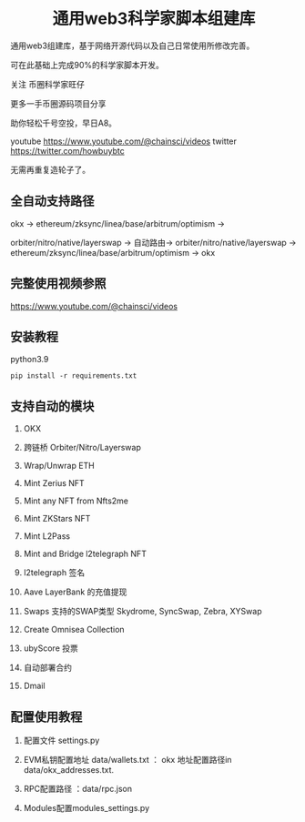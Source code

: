 <h1 align="center">通用web3科学家脚本组建库</h1>
通用web3组建库，基于网络开源代码以及自己日常使用所修改完善。

可在此基础上完成90%的科学家脚本开发。

关注 币圈科学家旺仔 

更多一手币圈源码项目分享

助你轻松千号空投，早日A8。

youtube https://www.youtube.com/@chainsci/videos
twitter  https://twitter.com/howbuybtc

无需再重复造轮子了。

## 全自动支持路径

okx -> ethereum/zksync/linea/base/arbitrum/optimism ->

orbiter/nitro/native/layerswap -> 自动路由-> orbiter/nitro/native/layerswap -> ethereum/zksync/linea/base/arbitrum/optimism -> okx

## 完整使用视频参照
https://www.youtube.com/@chainsci/videos

## 安装教程

 python3.9 


```
pip install -r requirements.txt
```

## 支持自动的模块

1. OKX

2. 跨链桥 Orbiter/Nitro/Layerswap 

3. Wrap/Unwrap ETH

4. Mint Zerius NFT

5. Mint any NFT from Nfts2me

6. Mint ZKStars NFT

7. Mint L2Pass

8. Mint and Bridge l2telegraph NFT

9. l2telegraph 签名

10.   Aave   LayerBank 的充值提现 

11. Swaps 支持的SWAP类型 Skydrome, SyncSwap, Zebra, XYSwap

12. Create Omnisea Collection

13. ubyScore 投票

14. 自动部署合约

15. Dmail

 


## 配置使用教程

1. 配置文件 settings.py

2. EVM私钥配置地址 data/wallets.txt  ： okx 地址配置路径in data/okx_addresses.txt. 

3.  RPC配置路径 ：data/rpc.json 

4. Modules配置modules_settings.py

